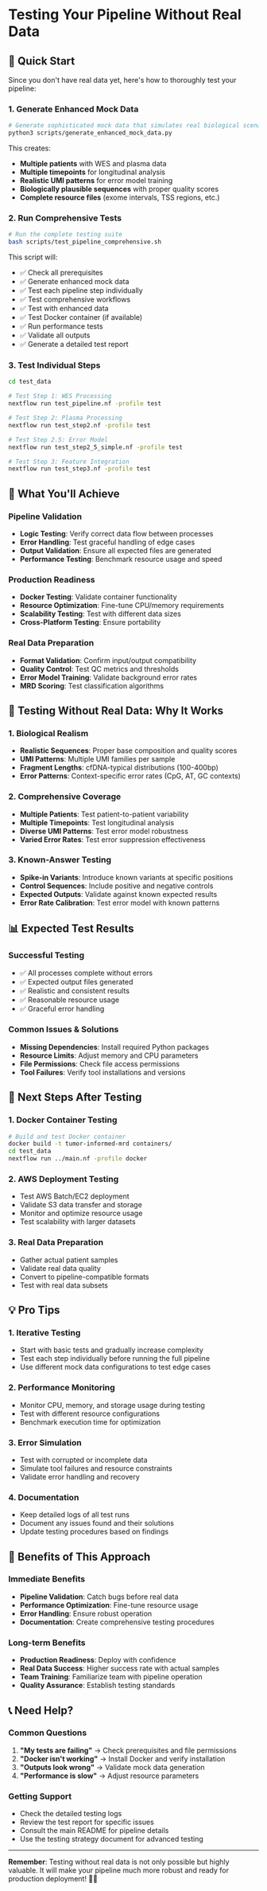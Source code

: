 # Testing Your Pipeline Without Real Data

## 🚀 Quick Start

Since you don't have real data yet, here's how to thoroughly test your pipeline:

### **1. Generate Enhanced Mock Data**
```bash
# Generate sophisticated mock data that simulates real biological scenarios
python3 scripts/generate_enhanced_mock_data.py
```

This creates:
- **Multiple patients** with WES and plasma data
- **Multiple timepoints** for longitudinal analysis
- **Realistic UMI patterns** for error model training
- **Biologically plausible sequences** with proper quality scores
- **Complete resource files** (exome intervals, TSS regions, etc.)

### **2. Run Comprehensive Tests**
```bash
# Run the complete testing suite
bash scripts/test_pipeline_comprehensive.sh
```

This script will:
- ✅ Check all prerequisites
- ✅ Generate enhanced mock data
- ✅ Test each pipeline step individually
- ✅ Test comprehensive workflows
- ✅ Test with enhanced data
- ✅ Test Docker container (if available)
- ✅ Run performance tests
- ✅ Validate all outputs
- ✅ Generate a detailed test report

### **3. Test Individual Steps**
```bash
cd test_data

# Test Step 1: WES Processing
nextflow run test_pipeline.nf -profile test

# Test Step 2: Plasma Processing
nextflow run test_step2.nf -profile test

# Test Step 2.5: Error Model
nextflow run test_step2_5_simple.nf -profile test

# Test Step 3: Feature Integration
nextflow run test_step3.nf -profile test
```

## 🎯 What You'll Achieve

### **Pipeline Validation**
- **Logic Testing**: Verify correct data flow between processes
- **Error Handling**: Test graceful handling of edge cases
- **Output Validation**: Ensure all expected files are generated
- **Performance Testing**: Benchmark resource usage and speed

### **Production Readiness**
- **Docker Testing**: Validate container functionality
- **Resource Optimization**: Fine-tune CPU/memory requirements
- **Scalability Testing**: Test with different data sizes
- **Cross-Platform Testing**: Ensure portability

### **Real Data Preparation**
- **Format Validation**: Confirm input/output compatibility
- **Quality Control**: Test QC metrics and thresholds
- **Error Model Training**: Validate background error rates
- **MRD Scoring**: Test classification algorithms

## 🔧 Testing Without Real Data: Why It Works

### **1. Biological Realism**
- **Realistic Sequences**: Proper base composition and quality scores
- **UMI Patterns**: Multiple UMI families per sample
- **Fragment Lengths**: cfDNA-typical distributions (100-400bp)
- **Error Patterns**: Context-specific error rates (CpG, AT, GC contexts)

### **2. Comprehensive Coverage**
- **Multiple Patients**: Test patient-to-patient variability
- **Multiple Timepoints**: Test longitudinal analysis
- **Diverse UMI Patterns**: Test error model robustness
- **Varied Error Rates**: Test error suppression effectiveness

### **3. Known-Answer Testing**
- **Spike-in Variants**: Introduce known variants at specific positions
- **Control Sequences**: Include positive and negative controls
- **Expected Outputs**: Validate against known expected results
- **Error Rate Calibration**: Test error model with known patterns

## 📊 Expected Test Results

### **Successful Testing**
- ✅ All processes complete without errors
- ✅ Expected output files generated
- ✅ Realistic and consistent results
- ✅ Reasonable resource usage
- ✅ Graceful error handling

### **Common Issues & Solutions**
- **Missing Dependencies**: Install required Python packages
- **Resource Limits**: Adjust memory and CPU parameters
- **File Permissions**: Check file access permissions
- **Tool Failures**: Verify tool installations and versions

## 🚀 Next Steps After Testing

### **1. Docker Container Testing**
```bash
# Build and test Docker container
docker build -t tumor-informed-mrd containers/
cd test_data
nextflow run ../main.nf -profile docker
```

### **2. AWS Deployment Testing**
- Test AWS Batch/EC2 deployment
- Validate S3 data transfer and storage
- Monitor and optimize resource usage
- Test scalability with larger datasets

### **3. Real Data Preparation**
- Gather actual patient samples
- Validate real data quality
- Convert to pipeline-compatible formats
- Test with real data subsets

## 💡 Pro Tips

### **1. Iterative Testing**
- Start with basic tests and gradually increase complexity
- Test each step individually before running the full pipeline
- Use different mock data configurations to test edge cases

### **2. Performance Monitoring**
- Monitor CPU, memory, and storage usage during testing
- Test with different resource configurations
- Benchmark execution time for optimization

### **3. Error Simulation**
- Test with corrupted or incomplete data
- Simulate tool failures and resource constraints
- Validate error handling and recovery

### **4. Documentation**
- Keep detailed logs of all test runs
- Document any issues found and their solutions
- Update testing procedures based on findings

## 🎉 Benefits of This Approach

### **Immediate Benefits**
- **Pipeline Validation**: Catch bugs before real data
- **Performance Optimization**: Fine-tune resource usage
- **Error Handling**: Ensure robust operation
- **Documentation**: Create comprehensive testing procedures

### **Long-term Benefits**
- **Production Readiness**: Deploy with confidence
- **Real Data Success**: Higher success rate with actual samples
- **Team Training**: Familiarize team with pipeline operation
- **Quality Assurance**: Establish testing standards

## 📞 Need Help?

### **Common Questions**
1. **"My tests are failing"** → Check prerequisites and file permissions
2. **"Docker isn't working"** → Install Docker and verify installation
3. **"Outputs look wrong"** → Validate mock data generation
4. **"Performance is slow"** → Adjust resource parameters

### **Getting Support**
- Check the detailed testing logs
- Review the test report for specific issues
- Consult the main README for pipeline details
- Use the testing strategy document for advanced testing

---

**Remember**: Testing without real data is not only possible but highly valuable. It will make your pipeline much more robust and ready for production deployment! 🚀✨

